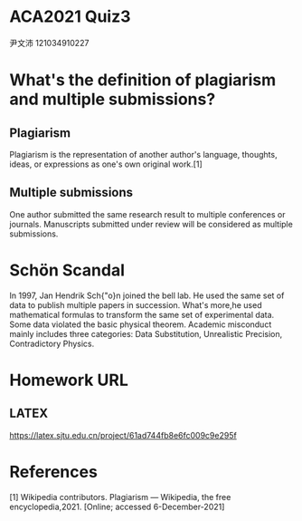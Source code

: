 # ACA2021 Quiz3  
尹文沛 121034910227
# What's the definition of plagiarism and multiple submissions?

## Plagiarism
Plagiarism is the representation of another author's language, thoughts, ideas, or expressions as one's own original work.[1]
## Multiple submissions
One author submitted the same research result to multiple conferences or journals. Manuscripts submitted under review will be considered as multiple submissions.

# Schön Scandal
In 1997, Jan Hendrik Sch{\"o}n joined the bell lab. He used the same set of data to publish multiple papers in succession. What's more,he used mathematical formulas to transform the same set of experimental data. Some data violated the basic physical theorem. Academic misconduct mainly includes three categories: Data Substitution, Unrealistic Precision, Contradictory Physics.

# Homework URL

## LATEX 
https://latex.sjtu.edu.cn/project/61ad744fb8e6fc009c9e295f

# References
[1] Wikipedia contributors.  Plagiarism — Wikipedia, the free encyclopedia,2021. [Online; accessed 6-December-2021]
